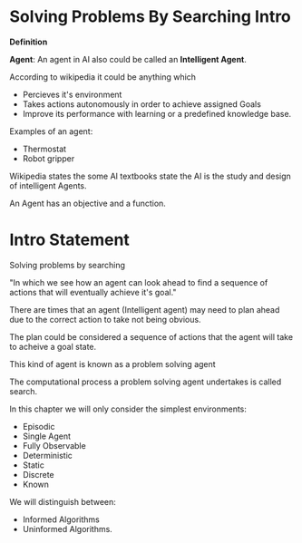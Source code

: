 # Solving Problems By Searching Intro 

**Definition**

**Agent**: An agent in AI also could be called an **Intelligent Agent**. 

According to wikipedia it could be anything which 

- Percieves it's environment 
- Takes actions autonomously in order to achieve assigned Goals 
- Improve its performance with learning or a predefined knowledge base. 

Examples of an agent:

- Thermostat
- Robot gripper 

Wikipedia states the some AI textbooks state the AI is the study and design of intelligent Agents.

An Agent has an objective and a function. 

# Intro Statement 

Solving problems by searching  

"In which we see how an agent can look ahead to find a sequence of actions that will eventually achieve it's goal."

There are times that an agent (Intelligent agent) may need to plan ahead due to the correct action to take not being obvious. 

The plan could be considered a sequence of actions that the agent will take to acheive a goal state. 

This kind of agent is known as a problem solving agent

The computational process a problem solving agent undertakes is called search. 

In this chapter we will only consider the simplest environments: 

- Episodic
- Single Agent 
- Fully Observable
- Deterministic 
- Static 
- Discrete 
- Known 

We will distinguish between: 
  - Informed Algorithms 
  - Uninformed Algorithms. 

